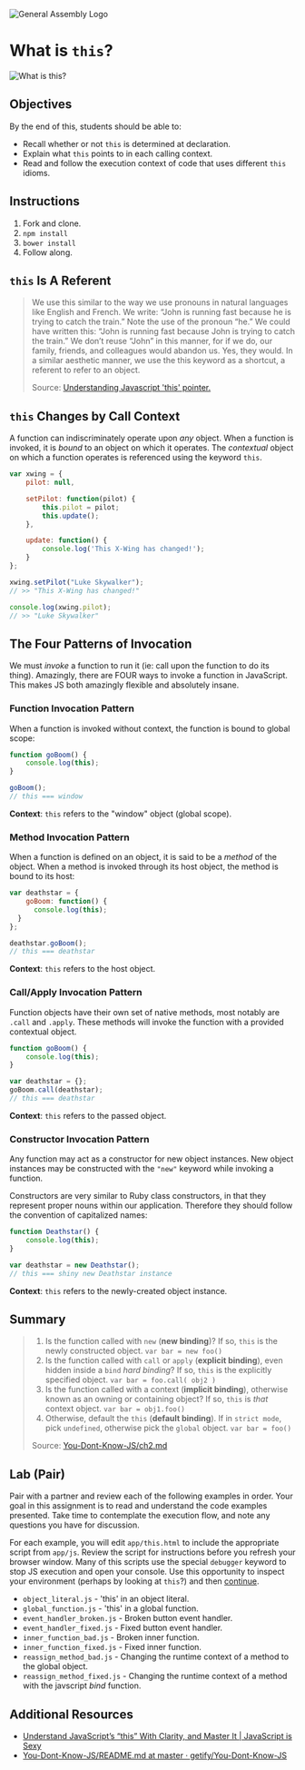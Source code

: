 ![General Assembly Logo](http://i.imgur.com/ke8USTq.png)

# What is `this`?

![What is this?](http://i.giphy.com/bYGMDZP58u5bi.gif)

## Objectives

By the end of this, students should be able to:

- Recall whether or not `this` is determined at declaration.
- Explain what `this` points to in each calling context.
- Read and follow the execution context of code that uses different `this` idioms.

## Instructions

1. Fork and clone.
1. `npm install`
1. `bower install`
1. Follow along.

## `this` Is A Referent

> We use this similar to the way we use pronouns in natural languages like English and French. We write: “John is running fast because he is trying to catch the train.” Note the use of the pronoun “he.” We could have written this: “John is running fast because John is trying to catch the train.” We don’t reuse “John” in this manner, for if we do, our family, friends, and colleagues would abandon us. Yes, they would. In a similar aesthetic manner, we use the this keyword as a shortcut, a referent to refer to an object.
>
> Source: [Understanding Javascript 'this' pointer.](http://javascriptissexy.com/understand-javascripts-this-with-clarity-and-master-it/)

## `this` Changes by Call Context

A function can indiscriminately operate upon *any* object. When a function is invoked, it is *bound* to an object on which it operates. The *contextual* object on which a function operates is referenced using the keyword `this`.

```js
var xwing = {
    pilot: null,

    setPilot: function(pilot) {
        this.pilot = pilot;
        this.update();
    },

    update: function() {
        console.log('This X-Wing has changed!');
    }
};

xwing.setPilot("Luke Skywalker");
// >> "This X-Wing has changed!"

console.log(xwing.pilot);
// >> "Luke Skywalker"
```

## The Four Patterns of Invocation

We must *invoke* a function to run it (ie: call upon the function to do its thing). Amazingly, there are FOUR ways to invoke a function in JavaScript. This makes JS both amazingly flexible and absolutely insane.

### Function Invocation Pattern

When a function is invoked without context, the function is bound to global scope:

```js
function goBoom() {
    console.log(this);
}

goBoom();
// this === window
```

**Context**: `this` refers to the "window" object (global scope).

### Method Invocation Pattern

When a function is defined on an object, it is said to be a *method* of the object. When a method is invoked through its host object, the method is bound to its host:

```js
var deathstar = {
    goBoom: function() {
      console.log(this);
  }
};

deathstar.goBoom();
// this === deathstar
```

**Context**: `this` refers to the host object.

### Call/Apply Invocation Pattern

Function objects have their own set of native methods, most notably are `.call` and `.apply`. These methods will invoke the function with a provided contextual object.

```js
function goBoom() {
    console.log(this);
}

var deathstar = {};
goBoom.call(deathstar);
// this === deathstar
```

**Context**: `this` refers to the passed object.

### Constructor Invocation Pattern

Any function may act as a constructor for new object instances. New object instances may be constructed with the `"new"` keyword while invoking a function.

Constructors are very similar to Ruby class constructors, in that they represent proper nouns within our application. Therefore they should follow the convention of capitalized names:

```js
function Deathstar() {
    console.log(this);
}

var deathstar = new Deathstar();
// this === shiny new Deathstar instance
```

**Context**: `this` refers to the newly-created object instance.

## Summary

> 1. Is the function called with `new` (**new binding**)? If so, `this` is the newly constructed object.
>     `var bar = new foo()`
> 2. Is the function called with `call` or `apply` (**explicit binding**), even hidden inside a `bind` *hard binding*? If so, `this` is the explicitly specified object.
>     `var bar = foo.call( obj2 )`
> 3. Is the function called with a context (**implicit binding**), otherwise known as an owning or containing object? If so, `this` is *that* context object.
>     `var bar = obj1.foo()`
> 4. Otherwise, default the `this` (**default binding**). If in `strict mode`, pick `undefined`, otherwise pick the `global` object.
>     `var bar = foo()`
>
> Source: [You-Dont-Know-JS/ch2.md](https://github.com/getify/You-Dont-Know-JS/blob/58dbf4f867be0d9c51dfc341765e4e4211608aa1/this%20&%20object%20prototypes/ch2.md)

## Lab (Pair)

Pair with a partner and review each of the following examples in order. Your goal in this assignment is to read and understand the code examples presented. Take time to contemplate the execution flow, and note any questions you have for discussion.

For each example, you will edit `app/this.html` to include the appropriate script from `app/js`.  Review the script for instructions before you refresh your browser window. Many of this scripts use the special `debugger` keyword to stop JS execution and open your console. Use this opportunity to inspect your environment (perhaps by looking at `this`?) and then [continue](https://developer.chrome.com/devtools/docs/javascript-debugging).

- `object_literal.js` - 'this' in an object literal.
- `global_function.js` - 'this' in a global function.
- `event_handler_broken.js` - Broken button event handler.
- `event_handler_fixed.js` - Fixed button event handler.
- `inner_function_bad.js` - Broken inner function.
- `inner_function_fixed.js` - Fixed inner function.
- `reassign_method_bad.js` - Changing the runtime context of a method to the global object.
- `reassign_method_fixed.js` - Changing the runtime context of a method with the javscript _bind_ function.

## Additional Resources

- [Understand JavaScript’s “this” With Clarity, and Master It | JavaScript is Sexy](http://javascriptissexy.com/understand-javascripts-this-with-clarity-and-master-it/)
- [You-Dont-Know-JS/README.md at master · getify/You-Dont-Know-JS](https://github.com/getify/You-Dont-Know-JS/blob/master/this%20&%20object%20prototypes/README.md#you-dont-know-js-this--object-prototypes)
